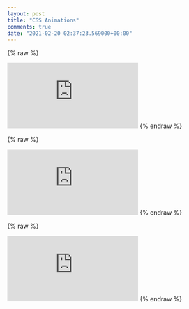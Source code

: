 ```yaml
---
layout: post
title: "CSS Animations"
comments: true
date: "2021-02-20 02:37:23.569000+00:00"
---
```




{% raw %}
<iframe id="myIframe" style="border:none;" src="https://crashlaker.github.io/assets/posts_iframe/FKoRBlTm8-0.html"></iframe>
<script>
setTimeout(() => {iFrameResize({ log: true, enablePublicMethods: true }, '#myIframe')}, 1000)
</script>
{% endraw %}
    
{% raw %}
<iframe id="myIframe" style="border:none;" src="https://crashlaker.github.io/assets/posts_iframe/FKoRBlTm8-1.html"></iframe>
<script>
setTimeout(() => {iFrameResize({ log: true, enablePublicMethods: true }, '#myIframe')}, 1000)
</script>
{% endraw %}
    
{% raw %}
<iframe id="myIframe" style="border:none;" src="https://crashlaker.github.io/assets/posts_iframe/FKoRBlTm8-2.html"></iframe>
<script>
setTimeout(() => {iFrameResize({ log: true, enablePublicMethods: true }, '#myIframe')}, 1000)
</script>
{% endraw %}
    